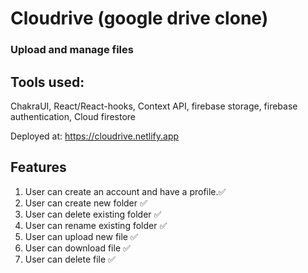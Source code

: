 # Cloudrive (google drive clone)

### Upload and manage files

## Tools used:

ChakraUI, React/React-hooks, Context API, firebase storage, firebase authentication, Cloud firestore

Deployed at: https://cloudrive.netlify.app

## Features

1. User can create an account and have a profile.:white_check_mark:
2. User can create new folder :white_check_mark:
3. User can delete existing folder :white_check_mark:
4. User can rename existing folder :white_check_mark:
5. User can upload new file :white_check_mark:
6. User can download file :white_check_mark:
7. User can delete file :white_check_mark:

